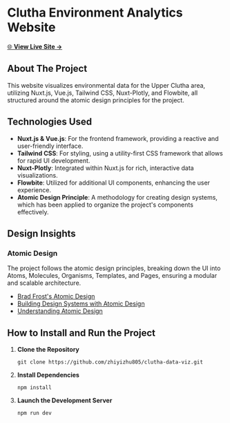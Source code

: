 # Clutha Environment Analytics Website

[🌐 **View Live Site &rarr;**](https://main.d2g404rryikpbz.amplifyapp.com/)

## About The Project

This website visualizes environmental data for the Upper Clutha area, utilizing Nuxt.js, Vue.js, Tailwind CSS, Nuxt-Plotly, and Flowbite, all structured around the atomic design principles for the project.

## Technologies Used

- **Nuxt.js & Vue.js**: For the frontend framework, providing a reactive and user-friendly interface.
- **Tailwind CSS**: For styling, using a utility-first CSS framework that allows for rapid UI development.
- **Nuxt-Plotly**: Integrated within Nuxt.js for rich, interactive data visualizations.
- **Flowbite**: Utilized for additional UI components, enhancing the user experience.
- **Atomic Design Principle**: A methodology for creating design systems, which has been applied to organize the project's components effectively.


## Design Insights

###  Atomic Design

The project follows the atomic design principles, breaking down the UI into Atoms, Molecules, Organisms, Templates, and Pages, ensuring a modular and scalable architecture.

- [Brad Frost's Atomic Design](https://atomicdesign.bradfrost.com/)
- [Building Design Systems with Atomic Design](https://bootcamp.uxdesign.cc/building-design-systems-with-atomic-design-fd21e86f34c5)
- [Understanding Atomic Design](https://www.webstacks.com/blog/atomic-design-methodology)

## How to Install and Run the Project

1. **Clone the Repository**

    ```
    git clone https://github.com/zhiyizhu805/clutha-data-viz.git
    ```

2. **Install Dependencies**

    ```
    npm install
    ```

3. **Launch the Development Server**

    ```
    npm run dev
    ```
